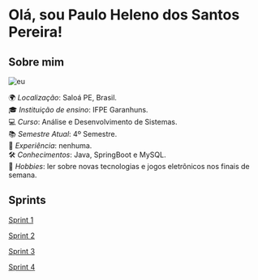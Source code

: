 # Olá, sou Paulo Heleno dos Santos Pereira!


## Sobre mim 

![eu](https://github.com/user-attachments/assets/a3316447-4ff5-4f19-a5ed-04cff8c44807)

🌍 *Localização*: Saloá PE, Brasil.  
🎓 *Instituição de ensino*: IFPE Garanhuns.  
💻 *Curso*: Análise e Desenvolvimento de Sistemas.  
📚 *Semestre Atual*: 4º Semestre.  
💼 *Experiência*: nenhuma.         
🛠 *Conhecimentos*: Java, SpringBoot e MySQL.    
🎨 *Hobbies*: ler sobre novas tecnologias e jogos eletrônicos nos finais de semana.


## Sprints

[Sprint 1](sprint_1/)

[Sprint 2](sprint_2/)

[Sprint 3](sprint_3/)

[Sprint 4](sprint_4/)